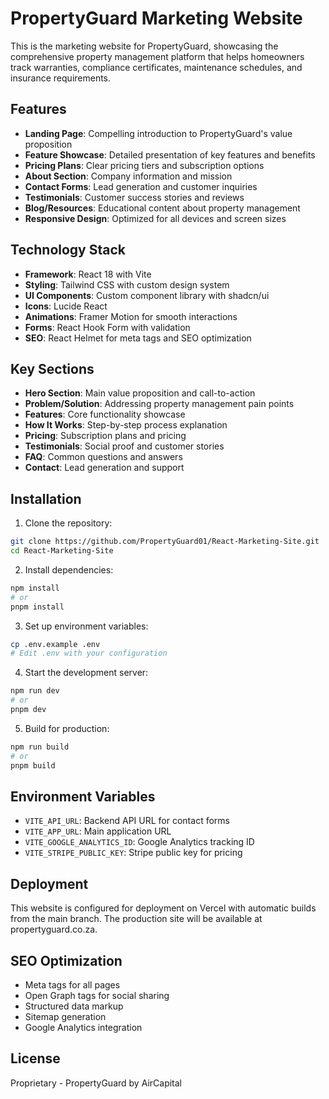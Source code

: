 # PropertyGuard Marketing Website

This is the marketing website for PropertyGuard, showcasing the comprehensive property management platform that helps homeowners track warranties, compliance certificates, maintenance schedules, and insurance requirements.

## Features

- **Landing Page**: Compelling introduction to PropertyGuard's value proposition
- **Feature Showcase**: Detailed presentation of key features and benefits
- **Pricing Plans**: Clear pricing tiers and subscription options
- **About Section**: Company information and mission
- **Contact Forms**: Lead generation and customer inquiries
- **Testimonials**: Customer success stories and reviews
- **Blog/Resources**: Educational content about property management
- **Responsive Design**: Optimized for all devices and screen sizes

## Technology Stack

- **Framework**: React 18 with Vite
- **Styling**: Tailwind CSS with custom design system
- **UI Components**: Custom component library with shadcn/ui
- **Icons**: Lucide React
- **Animations**: Framer Motion for smooth interactions
- **Forms**: React Hook Form with validation
- **SEO**: React Helmet for meta tags and SEO optimization

## Key Sections

- **Hero Section**: Main value proposition and call-to-action
- **Problem/Solution**: Addressing property management pain points
- **Features**: Core functionality showcase
- **How It Works**: Step-by-step process explanation
- **Pricing**: Subscription plans and pricing
- **Testimonials**: Social proof and customer stories
- **FAQ**: Common questions and answers
- **Contact**: Lead generation and support

## Installation

1. Clone the repository:
```bash
git clone https://github.com/PropertyGuard01/React-Marketing-Site.git
cd React-Marketing-Site
```

2. Install dependencies:
```bash
npm install
# or
pnpm install
```

3. Set up environment variables:
```bash
cp .env.example .env
# Edit .env with your configuration
```

4. Start the development server:
```bash
npm run dev
# or
pnpm dev
```

5. Build for production:
```bash
npm run build
# or
pnpm build
```

## Environment Variables

- `VITE_API_URL`: Backend API URL for contact forms
- `VITE_APP_URL`: Main application URL
- `VITE_GOOGLE_ANALYTICS_ID`: Google Analytics tracking ID
- `VITE_STRIPE_PUBLIC_KEY`: Stripe public key for pricing

## Deployment

This website is configured for deployment on Vercel with automatic builds from the main branch. The production site will be available at propertyguard.co.za.

## SEO Optimization

- Meta tags for all pages
- Open Graph tags for social sharing
- Structured data markup
- Sitemap generation
- Google Analytics integration

## License

Proprietary - PropertyGuard by AirCapital

